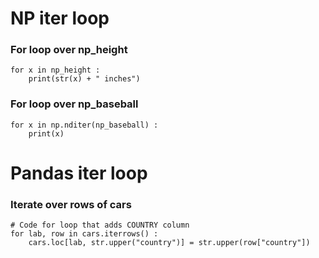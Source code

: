 
# NP iter loop
### For loop over np_height
```
for x in np_height : 
    print(str(x) + " inches")
```
### For loop over np_baseball
```
for x in np.nditer(np_baseball) :
    print(x)
```
# Pandas iter loop
### Iterate over rows of cars
```
# Code for loop that adds COUNTRY column
for lab, row in cars.iterrows() :
    cars.loc[lab, str.upper("country")] = str.upper(row["country"])
```
